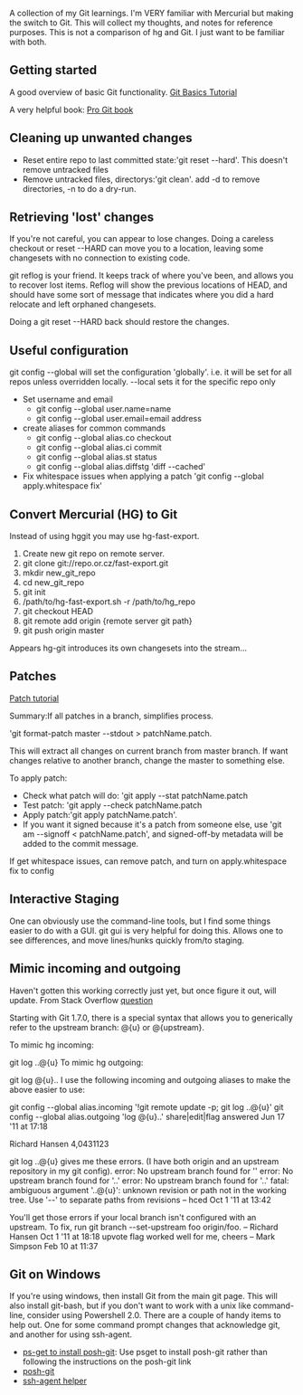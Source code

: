 [title:Git Notes]:
[date:2012-08-24]:

<div data-lift="htab-list"></div>

A collection of my Git learnings. I'm VERY familiar with Mercurial but making the switch to Git. This will collect my thoughts, and notes for reference purposes. This is not a comparison of hg and Git. I just want to be familiar with both.

## Getting started
A good overview of basic Git functionality. [Git Basics Tutorial](http://marakana.com/s/git_basics_tutorial_example,1244/index.html)

A very helpful book: [Pro Git book](http://marakana.com/s/git_basics_tutorial_example,1244/index.html)

## Cleaning up unwanted changes
- Reset entire repo to last committed state:'git reset --hard'. This doesn't remove untracked files
- Remove untracked files, directorys:'git clean'. add -d to remove directories, -n to do a dry-run.

## Retrieving 'lost' changes
If you're not careful, you can appear to lose changes. Doing a careless checkout or reset --HARD can move you to a location, leaving some changesets with no connection to existing code.

git reflog is your friend. It keeps track of where you've been, and allows you to recover lost items. Reflog will show the previous locations of HEAD, and should have some sort of message that indicates where you did a hard relocate and left orphaned changesets.

Doing a git reset --HARD back should restore the changes.

## Useful configuration
git config --global will set the configuration 'globally'. i.e. it will be set for all repos unless overridden locally. --local sets it for the specific repo only

- Set username and email
	- git config --global user.name=name
	- git config --global user.email=email address
- create aliases for common commands
	- git config --global alias.co checkout
	- git config --global alias.ci commit
	- git config --global alias.st status
	- git config --global alias.diffstg 'diff --cached'
- Fix whitespace issues when applying a patch 'git config --global apply.whitespace fix'

## Convert Mercurial (HG) to Git
Instead of using hggit you may use hg-fast-export.

1. Create new git repo on remote server.
1. git clone git://repo.or.cz/fast-export.git
1. mkdir new_git_repo
1. cd new_git_repo
1. git init
1. /path/to/hg-fast-export.sh -r /path/to/hg_repo
1. git checkout HEAD
1. git remote add origin {remote server git path}
1. git push origin master

Appears hg-git introduces its own changesets into the stream...

## Patches
[Patch tutorial](http://ariejan.net/2009/10/26/how-to-create-and-apply-a-patch-with-git)

Summary:If all patches in a branch, simplifies process.

'git format-patch master --stdout > patchName.patch.

This will extract all changes on current branch from master branch. If want changes relative to another branch, change the master to something else.

To apply patch:

- Check what patch will do: 'git apply --stat patchName.patch
- Test patch: 'git apply --check patchName.patch
- Apply patch:'git apply patchName.patch'.
- If you want it signed because it's a patch from someone else, use 'git am --signoff < patchName.patch', and signed-off-by metadata will be added to the commit message.

If get whitespace issues, can remove patch, and turn on apply.whitespace fix to config

## Interactive Staging
One can obviously use the command-line tools, but I find some things easier to do with a GUI. git gui is very helpful for doing this. Allows one to see differences, and move lines/hunks quickly from/to staging.

## Mimic incoming and outgoing
Haven't gotten this working correctly just yet, but once figure it out, will update.
From Stack Overflow [question](http://stackoverflow.com/questions/231211/using-git-how-do-i-find-modified-files-between-local-and-remote/6389348#6389348)

Starting with Git 1.7.0, there is a special syntax that allows you to generically refer to the upstream branch: @{u} or @{upstream}.

To mimic hg incoming:

git log ..@{u}
To mimic hg outgoing:

git log @{u}..
I use the following incoming and outgoing aliases to make the above easier to use:

git config --global alias.incoming '!git remote update -p; git log ..@{u}'
git config --global alias.outgoing 'log @{u}..'
share|edit|flag
answered Jun 17 '11 at 17:18

Richard Hansen
4,0431123
 	
 	
git log ..@{u} gives me these errors. (I have both origin and an upstream repository in my git config). error: No upstream branch found for '' error: No upstream branch found for '..' error: No upstream branch found for '..' fatal: ambiguous argument '..@{u}': unknown revision or path not in the working tree. Use '--' to separate paths from revisions – hced Oct 1 '11 at 13:42
 	
 	
You'll get those errors if your local branch isn't configured with an upstream. To fix, run git branch --set-upstream foo origin/foo. – Richard Hansen Oct 1 '11 at 18:18
 	upvote
 	flag
worked well for me, cheers – Mark Simpson Feb 10 at 11:37


## Git on Windows
If you're using windows, then install Git from the main git page. This will also install git-bash, but if you don't want to work with a unix like command-line, consider using Powershell 2.0. There are a couple of handy items to help out. One for some command prompt changes that acknowledge git, and another for using ssh-agent.

- [ps-get to install posh-git](http://haacked.com/archive/2011/12/13/better-git-with-powershell.aspx): Use psget to install posh-git rather than following the instructions on the posh-git link
- [posh-git](http://lostechies.com/keithdahlby/category/posh-git/)
- [ssh-agent helper](http://markembling.info/2009/09/ssh-agent-in-powershell)